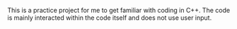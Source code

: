 This is a practice project for me to get familiar with coding in C++. The code is mainly interacted within the code itself and does not use user input.
